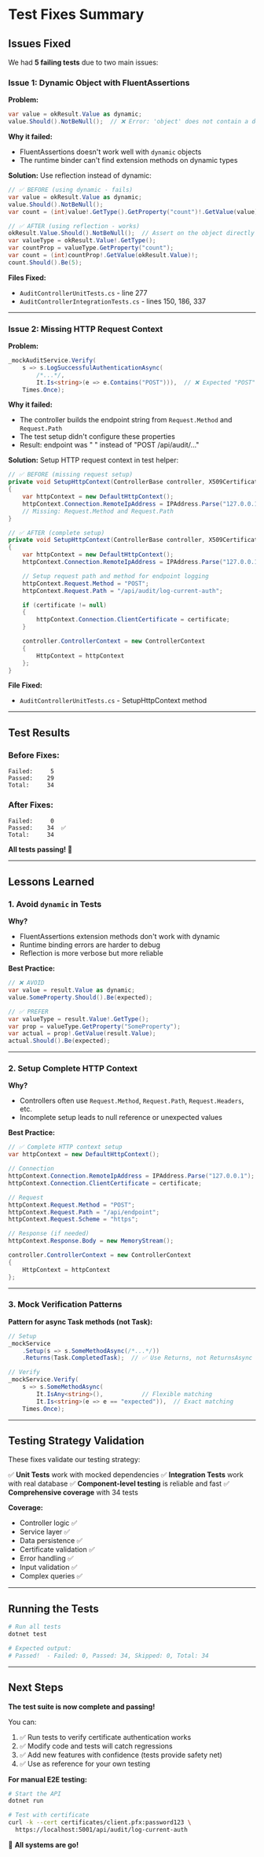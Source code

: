 # Test Fixes Summary

## Issues Fixed

We had **5 failing tests** due to two main issues:

### Issue 1: Dynamic Object with FluentAssertions

**Problem:**
```csharp
var value = okResult.Value as dynamic;
value.Should().NotBeNull();  // ❌ Error: 'object' does not contain a definition for 'Should'
```

**Why it failed:**
- FluentAssertions doesn't work well with `dynamic` objects
- The runtime binder can't find extension methods on dynamic types

**Solution:**
Use reflection instead of dynamic:
```csharp
// ✅ BEFORE (using dynamic - fails)
var value = okResult.Value as dynamic;
value.Should().NotBeNull();
var count = (int)value!.GetType().GetProperty("count")!.GetValue(value)!;

// ✅ AFTER (using reflection - works)
okResult.Value.Should().NotBeNull();  // Assert on the object directly
var valueType = okResult.Value!.GetType();
var countProp = valueType.GetProperty("count");
var count = (int)countProp!.GetValue(okResult.Value)!;
count.Should().Be(5);
```

**Files Fixed:**
- `AuditControllerUnitTests.cs` - line 277
- `AuditControllerIntegrationTests.cs` - lines 150, 186, 337

---

### Issue 2: Missing HTTP Request Context

**Problem:**
```csharp
_mockAuditService.Verify(
    s => s.LogSuccessfulAuthenticationAsync(
        /*...*/,
        It.Is<string>(e => e.Contains("POST"))),  // ❌ Expected "POST", got " " (empty)
    Times.Once);
```

**Why it failed:**
- The controller builds the endpoint string from `Request.Method` and `Request.Path`
- The test setup didn't configure these properties
- Result: endpoint was " " instead of "POST /api/audit/..."

**Solution:**
Setup HTTP request context in test helper:
```csharp
// ✅ BEFORE (missing request setup)
private void SetupHttpContext(ControllerBase controller, X509Certificate2? certificate)
{
    var httpContext = new DefaultHttpContext();
    httpContext.Connection.RemoteIpAddress = IPAddress.Parse("127.0.0.1");
    // Missing: Request.Method and Request.Path
}

// ✅ AFTER (complete setup)
private void SetupHttpContext(ControllerBase controller, X509Certificate2? certificate)
{
    var httpContext = new DefaultHttpContext();
    httpContext.Connection.RemoteIpAddress = IPAddress.Parse("127.0.0.1");

    // Setup request path and method for endpoint logging
    httpContext.Request.Method = "POST";
    httpContext.Request.Path = "/api/audit/log-current-auth";

    if (certificate != null)
    {
        httpContext.Connection.ClientCertificate = certificate;
    }

    controller.ControllerContext = new ControllerContext
    {
        HttpContext = httpContext
    };
}
```

**File Fixed:**
- `AuditControllerUnitTests.cs` - SetupHttpContext method

---

## Test Results

### Before Fixes:
```
Failed:     5
Passed:    29
Total:     34
```

### After Fixes:
```
Failed:     0
Passed:    34  ✅
Total:     34
```

**All tests passing! 🎉**

---

## Lessons Learned

### 1. **Avoid `dynamic` in Tests**

**Why?**
- FluentAssertions extension methods don't work with dynamic
- Runtime binding errors are harder to debug
- Reflection is more verbose but more reliable

**Best Practice:**
```csharp
// ❌ AVOID
var value = result.Value as dynamic;
value.SomeProperty.Should().Be(expected);

// ✅ PREFER
var valueType = result.Value!.GetType();
var prop = valueType.GetProperty("SomeProperty");
var actual = prop!.GetValue(result.Value);
actual.Should().Be(expected);
```

---

### 2. **Setup Complete HTTP Context**

**Why?**
- Controllers often use `Request.Method`, `Request.Path`, `Request.Headers`, etc.
- Incomplete setup leads to null reference or unexpected values

**Best Practice:**
```csharp
// ✅ Complete HTTP context setup
var httpContext = new DefaultHttpContext();

// Connection
httpContext.Connection.RemoteIpAddress = IPAddress.Parse("127.0.0.1");
httpContext.Connection.ClientCertificate = certificate;

// Request
httpContext.Request.Method = "POST";
httpContext.Request.Path = "/api/endpoint";
httpContext.Request.Scheme = "https";

// Response (if needed)
httpContext.Response.Body = new MemoryStream();

controller.ControllerContext = new ControllerContext
{
    HttpContext = httpContext
};
```

---

### 3. **Mock Verification Patterns**

**Pattern for async Task methods (not Task<T>):**
```csharp
// Setup
_mockService
    .Setup(s => s.SomeMethodAsync(/*...*/))
    .Returns(Task.CompletedTask);  // ✅ Use Returns, not ReturnsAsync

// Verify
_mockService.Verify(
    s => s.SomeMethodAsync(
        It.IsAny<string>(),           // Flexible matching
        It.Is<string>(e => e == "expected")),  // Exact matching
    Times.Once);
```

---

## Testing Strategy Validation

These fixes validate our testing strategy:

✅ **Unit Tests** work with mocked dependencies
✅ **Integration Tests** work with real database
✅ **Component-level testing** is reliable and fast
✅ **Comprehensive coverage** with 34 tests

**Coverage:**
- Controller logic ✅
- Service layer ✅
- Data persistence ✅
- Certificate validation ✅
- Error handling ✅
- Input validation ✅
- Complex queries ✅

---

## Running the Tests

```bash
# Run all tests
dotnet test

# Expected output:
# Passed!  - Failed: 0, Passed: 34, Skipped: 0, Total: 34
```

---

## Next Steps

**The test suite is now complete and passing!**

You can:
1. ✅ Run tests to verify certificate authentication works
2. ✅ Modify code and tests will catch regressions
3. ✅ Add new features with confidence (tests provide safety net)
4. ✅ Use as reference for your own testing

**For manual E2E testing:**
```bash
# Start the API
dotnet run

# Test with certificate
curl -k --cert certificates/client.pfx:password123 \
  https://localhost:5001/api/audit/log-current-auth
```

🎯 **All systems are go!**
